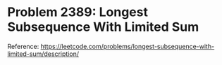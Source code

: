 # Problem 2389: Longest Subsequence With Limited Sum

Reference: https://leetcode.com/problems/longest-subsequence-with-limited-sum/description/